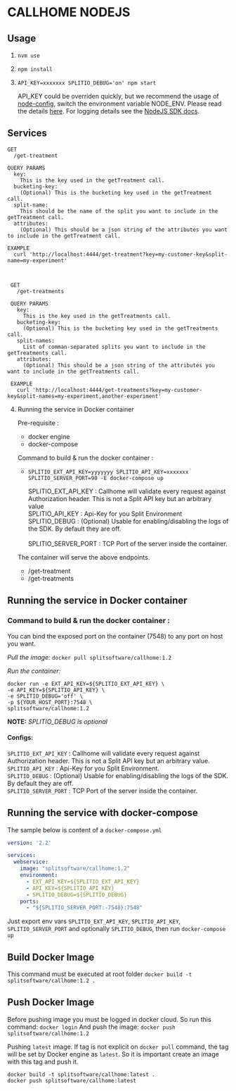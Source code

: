 # CALLHOME NODEJS

## Usage

1. `nvm use`
2. `npm install`
3. `API_KEY=xxxxxxx SPLITIO_DEBUG='on' npm start`

   API_KEY could be overriden quickly, but we recommend the usage of [node-config](https://github.com/lorenwest/node-config#quick-start),
   switch the environment variable NODE_ENV. Please read the details [here](https://github.com/lorenwest/node-config#quick-start).
   For logging details see the [NodeJS SDK docs](https://docs.split.io/docs/nodejs-sdk-overview#section-logging).

## Services

    GET
      /get-treatment

    QUERY PARAMS
      key:
        This is the key used in the getTreatment call.
      bucketing-key:
        (Optional) This is the bucketing key used in the getTreatment call.
      split-name:
        This should be the name of the split you want to include in the getTreatment call.
      attributes:
        (Optional) This should be a json string of the attributes you want to include in the getTreatment call.

    EXAMPLE
      curl 'http://localhost:4444/get-treatment?key=my-customer-key&split-name=my-experiment'



     GET
       /get-treatments

     QUERY PARAMS
       key:
         This is the key used in the getTreatments call.
       bucketing-key:
         (Optional) This is the bucketing key used in the getTreatments call.
       split-names:
         List of comman-separated splits you want to include in the getTreatments call.
       attributes:
         (Optional) This should be a json string of the attributes you want to include in the getTreatments call.

     EXAMPLE
       curl 'http://localhost:4444/get-treatments?key=my-customer-key&split-names=my-experiment,another-experiment'

4. Running the service in Docker container

    Pre-requisite :
    - docker engine
    - docker-compose

    Command to build & run the docker container :
    - `SPLITIO_EXT_API_KEY=yyyyyyy SPLITIO_API_KEY=xxxxxxx SPLITIO_SERVER_PORT=90 -E docker-compose up`

      SPLITIO_EXT_API_KEY : Callhome will validate every request against Authorization header. This is not a Split API key but an arbitrary value <br>
      SPLITIO_API_KEY : Api-Key for you Split Environment <br>
      SPLITIO_DEBUG : (Optional) Usable for enabling/disabling the logs of the SDK. By default they are off. <br>      
      SPLITIO_SERVER_PORT : TCP Port of the server inside the container.

    The container will serve the above endpoints.
    - /get-treatment
    - /get-treatments

## Running the service in Docker container

### Command to build & run the docker container :
You can bind the exposed port on the container (7548) to any port on host you want.

*Pull the image:* `docker pull splitsoftware/callhome:1.2`  

*Run the container:*  

```shell
docker run -e EXT_API_KEY=${SPLITIO_EXT_API_KEY} \
-e API_KEY=${SPLITIO_API_KEY} \
-e SPLITIO_DEBUG='off' \ 
-p ${YOUR_HOST_PORT}:7548 \
splitsoftware/callhome:1.2
```
**NOTE:** *SPLITIO_DEBUG is optional*

#### Configs:
`SPLITIO_EXT_API_KEY` : Callhome will validate every request against Authorization header. This is not a Split API key but an arbitrary value.  
`SPLITIO_API_KEY` : Api-Key for you Split Environment.  
`SPLITIO_DEBUG` : (Optional) Usable for enabling/disabling the logs of the SDK. By default they are off.  
`SPLITIO_SERVER_PORT` :  TCP Port of the server inside the container.

## Running the service with docker-compose
The sample below is content of a `docker-compose.yml`
```yaml
version: '2.2'

services:
  webservice:
    image: "splitsoftware/callhome:1.2"
    environment:
      - EXT_API_KEY=${SPLITIO_EXT_API_KEY}
      - API_KEY=${SPLITIO_API_KEY}
      - SPLITIO_DEBUG=${SPLITIO_DEBUG}      
    ports:
      - "${SPLITIO_SERVER_PORT:-7548}:7548"
```
Just export env vars `SPLITIO_EXT_API_KEY`, `SPLITIO_API_KEY`, `SPLITIO_SERVER_PORT` and optionally `SPLITIO_DEBUG`, then run `docker-compose up`

## Build Docker Image
This command must be executed at root folder
`docker build -t splitsoftware/callhome:1.2 .`

## Push Docker Image
Before pushing image you must be logged in docker cloud. So run this command:
`docker login`
And push the image:
`docker push splitsoftware/callhome:1.2`

Pushing `latest` image. If tag is not explicit on `docker pull` command, the tag will be set by Docker engine as `latest`. So it is important create an image with this tag and push it.

```shell
docker build -t splitsoftware/callhome:latest .
docker push splitsoftware/callhome:latest
```
